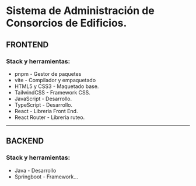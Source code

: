 # Sistema de Administración de Consorcios de Edificios.

## FRONTEND

### Stack y herramientas:

-   pnpm - Gestor de paquetes
-   vite - Compilador y empaquetado
-   HTML5 y CSS3 - Maquetado base.
-   TailwindCSS - Framework CSS.
-   JavaScript - Desarrollo.
-   TypeScript - Desarrollo.
-   React - Libreria Front End.
-   React Router - Libreria ruteo.

---

## BACKEND

### Stack y herramientas:

-   Java - Desarrollo
-   Springboot - Framework...
